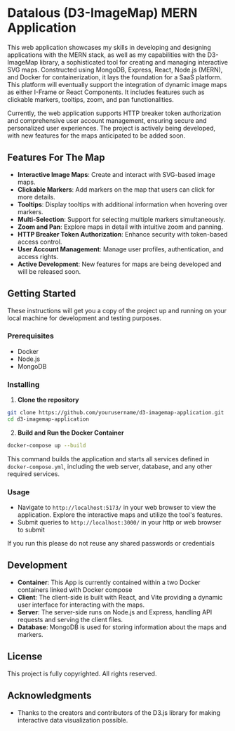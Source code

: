 
# Datalous (D3-ImageMap) MERN Application

This web application showcases my skills in developing and designing applications with the MERN stack, as well as my capabilities with the D3-ImageMap library, a sophisticated tool for creating and managing interactive SVG maps. Constructed using MongoDB, Express, React, Node.js (MERN), and Docker for containerization, it lays the foundation for a SaaS platform. This platform will eventually support the integration of dynamic image maps as either I-Frame or React Components. It includes features such as clickable markers, tooltips, zoom, and pan functionalities.

Currently, the web application supports HTTP breaker token authorization and comprehensive user account management, ensuring secure and personalized user experiences. The project is actively being developed, with new features for the maps anticipated to be added soon.

## Features For The Map

- **Interactive Image Maps**: Create and interact with SVG-based image maps.
- **Clickable Markers**: Add markers on the map that users can click for more details.
- **Tooltips**: Display tooltips with additional information when hovering over markers.
- **Multi-Selection**: Support for selecting multiple markers simultaneously.
- **Zoom and Pan**: Explore maps in detail with intuitive zoom and panning.
- **HTTP Breaker Token Authorization**: Enhance security with token-based access control.
- **User Account Management**: Manage user profiles, authentication, and access rights.
- **Active Development**: New features for maps are being developed and will be released soon.

## Getting Started

These instructions will get you a copy of the project up and running on your local machine for development and testing purposes.

### Prerequisites
- Docker
- Node.js
- MongoDB

### Installing

1. **Clone the repository**

```bash
git clone https://github.com/yourusername/d3-imagemap-application.git
cd d3-imagemap-application
```

2. **Build and Run the Docker Container**

```bash
docker-compose up --build
```

This command builds the application and starts all services defined in `docker-compose.yml`, including the web server, database, and any other required services.

### Usage

- Navigate to `http://localhost:5173/` in your web browser to view the application. Explore the interactive maps and utilize the tool's features.
- Submit queries to `http://localhost:3000/` in your http or web browser to submit 
  
If you run this please do not reuse any shared passwords or credentials 

## Development
- **Container**: This App is currently contained within a two Docker containers linked with Docker compose 
- **Client**: The client-side is built with React, and Vite providing a dynamic user interface for interacting with the maps.
- **Server**: The server-side runs on Node.js and Express, handling API requests and serving the client files.
- **Database**: MongoDB is used for storing information about the maps and markers.

## License

This project is fully copyrighted. All rights reserved.

## Acknowledgments

- Thanks to the creators and contributors of the D3.js library for making interactive data visualization possible.

